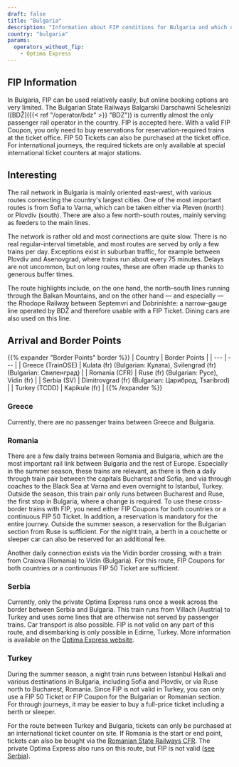 ```yaml
---
draft: false
title: "Bulgaria"
description: "Information about FIP conditions for Bulgaria and which operators offer discounts."
country: "bulgaria"
params:
  operators_without_fip:
    - Optima Express
---
```


## FIP Information

In Bulgaria, FIP can be used relatively easily, but online booking options are very limited. The Bulgarian State Railways Balgarski Darschawni Schelesnizi ([BDŽ]({{< ref "/operator/bdz" >}} "BDZ")) is currently almost the only passenger rail operator in the country. FIP is accepted here. With a valid FIP Coupon, you only need to buy reservations for reservation-required trains at the ticket office. FIP 50 Tickets can also be purchased at the ticket office. For international journeys, the required tickets are only available at special international ticket counters at major stations.

## Interesting

The rail network in Bulgaria is mainly oriented east-west, with various routes connecting the country's largest cities. One of the most important routes is from Sofia to Varna, which can be taken either via Pleven (north) or Plovdiv (south). There are also a few north-south routes, mainly serving as feeders to the main lines.

The network is rather old and most connections are quite slow. There is no real regular-interval timetable, and most routes are served by only a few trains per day. Exceptions exist in suburban traffic, for example between Plovdiv and Asenovgrad, where trains run about every 75 minutes. Delays are not uncommon, but on long routes, these are often made up thanks to generous buffer times.

The route highlights include, on the one hand, the north–south lines running through the Balkan Mountains, and on the other hand — and especially — the Rhodope Railway between Septemvri and Dobrinishte: a narrow-gauge line operated by BDŽ and therefore usable with a FIP Ticket. Dining cars are also used on this line.

## Arrival and Border Points

{{% expander "Border Points" border %}}
| Country | Border Points |
| --- | --- |
| Greece (TrainOSE) | Kulata (fr) (Bulgarian: Кулата), Svilengrad (fr) (Bulgarian: Свиленград) |
| Romania (CFR) | Ruse (fr) (Bulgarian: Русе), Vidin (fr) |
| Serbia (SV) | Dimitrovgrad (fr) (Bulgarian: Цариброд, Tsaribrod) |
| Turkey (TCDD) | Kapikule (fr) |
{{% /expander %}}

### Greece

Currently, there are no passenger trains between Greece and Bulgaria.

### Romania

There are a few daily trains between Romania and Bulgaria, which are the most important rail link between Bulgaria and the rest of Europe. Especially in the summer season, these trains are relevant, as there is then a daily through train pair between the capitals Bucharest and Sofia, and via through coaches to the Black Sea at Varna and even overnight to Istanbul, Turkey. Outside the season, this train pair only runs between Bucharest and Ruse, the first stop in Bulgaria, where a change is required. To use these cross-border trains with FIP, you need either FIP Coupons for both countries or a continuous FIP 50 Ticket. In addition, a reservation is mandatory for the entire journey. Outside the summer season, a reservation for the Bulgarian section from Ruse is sufficient. For the night train, a berth in a couchette or sleeper car can also be reserved for an additional fee.

Another daily connection exists via the Vidin border crossing, with a train from Craiova (Romania) to Vidin (Bulgaria). For this route, FIP Coupons for both countries or a continuous FIP 50 Ticket are sufficient.

### Serbia

Currently, only the private Optima Express runs once a week across the border between Serbia and Bulgaria. This train runs from Villach (Austria) to Turkey and uses some lines that are otherwise not served by passenger trains. Car transport is also possible. FIP is not valid on any part of this route, and disembarking is only possible in Edirne, Turkey. More information is available on the [Optima Express website](https://optimatours.de/en).

### Turkey

During the summer season, a night train runs between Istanbul Halkali and various destinations in Bulgaria, including Sofia and Plovdiv, or via Ruse north to Bucharest, Romania. Since FIP is not valid in Turkey, you can only use a FIP 50 Ticket or FIP Coupon for the Bulgarian or Romanian section. For through journeys, it may be easier to buy a full-price ticket including a berth or sleeper.

For the route between Turkey and Bulgaria, tickets can only be purchased at an international ticket counter on site. If Romania is the start or end point, tickets can also be bought via the [Romanian State Railways CFR](https://bileteinternationale.cfrcalatori.ro/en/). The private Optima Express also runs on this route, but FIP is not valid ([see Serbia](#serbia)).
